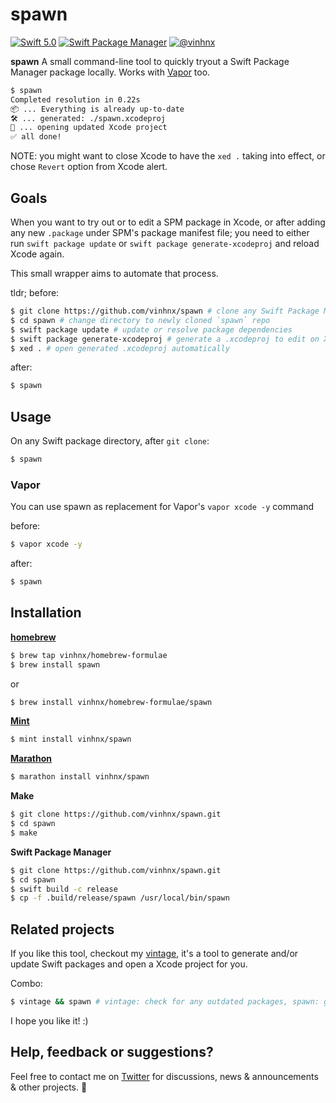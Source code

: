 # spawn

[![Swift 5.0](https://img.shields.io/badge/swift-5.0-orange.svg)](#)
[![Swift Package Manager](https://img.shields.io/badge/spm-compatible-brightgreen.svg?style=flat)](https://swift.org/package-manager)
[![@vinhnx](https://img.shields.io/badge/contact-%40vinhnx-blue.svg)](https://twitter.com/vinhnx)

**spawn** A small command-line tool to quickly tryout a Swift Package Manager package locally. Works with [Vapor](https://github.com/vapor) too.

```bash
$ spawn
Completed resolution in 0.22s
📦 ... Everything is already up-to-date
🛠 ... generated: ./spawn.xcodeproj
📂 ... opening updated Xcode project
✅ all done!
```

NOTE: you might want to close Xcode to have the `xed .` taking into effect, or chose `Revert` option from Xcode alert.

## Goals

When you want to try out or to edit a SPM package in Xcode, or after adding any new `.package` under SPM's package manifest file; you need to either run `swift package update` or `swift package generate-xcodeproj` and reload Xcode again.

This small wrapper aims to automate that process. 

tldr; before:
```bash
$ git clone https://github.com/vinhnx/spawn # clone any Swift Package Manager project
$ cd spawn # change directory to newly cloned `spawn` repo
$ swift package update # update or resolve package dependencies
$ swift package generate-xcodeproj # generate a .xcodeproj to edit on Xcode
$ xed . # open generated .xcodeproj automatically
```

after:
```bash
$ spawn
```

## Usage

On any Swift package directory, after `git clone`:

```bash
$ spawn
```

### Vapor

You can use spawn as replacement for Vapor's `vapor xcode -y` command

before:
```bash
$ vapor xcode -y
```

after:
```bash
$ spawn
```

## Installation

**[homebrew](https://brew.sh)**

```bash
$ brew tap vinhnx/homebrew-formulae
$ brew install spawn
```

or
```bash
$ brew install vinhnx/homebrew-formulae/spawn
```

**[Mint](https://github.com/yonaskolb/mint)**

```bash
$ mint install vinhnx/spawn
```

**[Marathon](https://github.com/JohnSundell/Marathon)**

```bash
$ marathon install vinhnx/spawn
```

**Make**

```bash
$ git clone https://github.com/vinhnx/spawn.git
$ cd spawn
$ make
```

**Swift Package Manager**

```bash
$ git clone https://github.com/vinhnx/spawn.git
$ cd spawn
$ swift build -c release
$ cp -f .build/release/spawn /usr/local/bin/spawn
 ```

## Related projects

If you like this tool, checkout my [vintage](https://github.com/vinhnx/vintage), it's a tool to generate and/or update Swift packages and open a Xcode project for you.

Combo:

```bash
$ vintage && spawn # vintage: check for any outdated packages, spawn: generate and update packages for you
```

I hope you like it! :)

## Help, feedback or suggestions?

Feel free to contact me on [Twitter](https://twitter.com/vinhnx) for discussions, news & announcements & other projects. :rocket:
